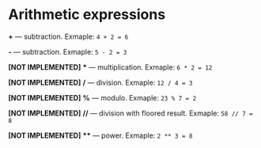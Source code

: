 # Arithmetic expressions

__+__ — subtraction. Exmaple: `4 + 2 = 6`

__-__ — subtraction. Exmaple: `5 - 2 = 3`

__[NOT IMPLEMENTED]__ __*__ — multiplication. Exmaple: `6 * 2 = 12`

__[NOT IMPLEMENTED]__ __/__ — division. Exmaple: `12 / 4 = 3`

__[NOT IMPLEMENTED]__ __%__ — modulo. Exmaple: `23 % 7 = 2`

__[NOT IMPLEMENTED]__ __//__ — division with floored result. Exmaple: `58 // 7 = 8`

__[NOT IMPLEMENTED]__ __**__ — power. Exmaple: `2 ** 3 = 8`